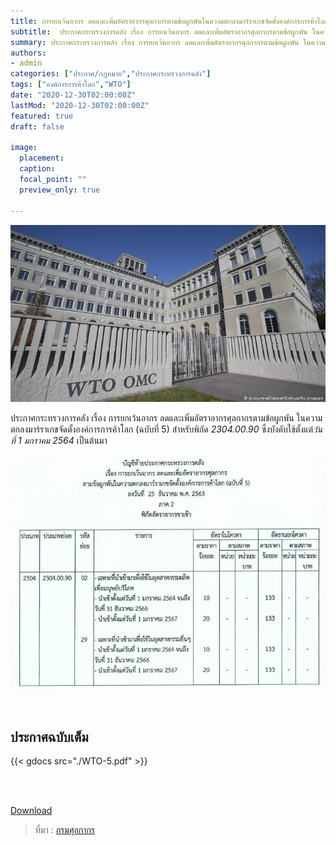 ```yaml
---
title: การยกเว้นอากร ลดและเพิ่มอัตราอากรศุลกากรตามข้อผูกพันในความตกลงมาร์ราเกชจัดตั้งองค์การการค้าโลก (ฉบับที่ 5)
subtitle:  ประกาศกระทรวงการคลัง เรื่อง การยกเว้นอากร ลดและเพิ่มอัตราอากรศุลกากรตามข้อผูกพัน ในความตกลงมาร์ราเกชจัดตั้งองค์การการค้าโลก (ฉบับที่ 5)
summary: ประกาศกระทรวงการคลัง เรื่อง การยกเว้นอากร ลดและเพิ่มอัตราอากรศุลกากรตามข้อผูกพัน ในความตกลงมาร์ราเกชจัดตั้งองค์การการค้าโลก (ฉบับที่ 5)
authors:
- admin
categories: ["ประกาศ/กฎหมาย","ประกาศกระทรวงการคลัง"]
tags: ["องค์การการค้าโลก","WTO"]
date: "2020-12-30T02:00:00Z"
lastMod: "2020-12-30T02:00:00Z"
featured: true
draft: false

image:
  placement: 
  caption: 
  focal_point: ""
  preview_only: true

---
```


![](featured.jpg)

ประกาศกระทรวงการคลัง เรื่อง การยกเว้นอากร ลดและเพิ่มอัตราอากรศุลกากรตามข้อผูกพัน ในความตกลงมาร์ราเกชจัดตั้งองค์การการค้าโลก (ฉบับที่ 5) สำหรับพิกัด *2304.00.90* ซึ่งบังคับใช้ตั้งแต่*วันที่ 1 มกราคม 2564* เป็นต้นมา

![](img-05.jpg)

<br>

## ประกาศฉบับเต็ม

{{< gdocs src="./WTO-5.pdf" >}}

<br>

<br>

<a href="./WTO-5.pdf" target="_blank" id="download_files">Download  <i class=" fas fa-file-pdf"></i> </a>


> ที่มา : [กรมศุลกากร](http://www.customs.go.th/cont_strc_download_with_docno_date.php?lang=th&top_menu=menu_homepage&current_id=14232832414c505f4d464b4b464b4d)
